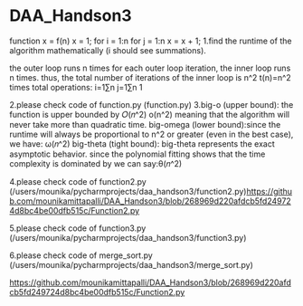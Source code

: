 # DAA_Handson3
function x = f(n)
   x = 1;
   for i = 1:n
        for j = 1:n
             x = x + 1;
1.find the runtime of the algorithm mathematically (i should see summations).

the outer loop runs n times
for each outer loop iteration, the inner loop runs n times.
thus, the total number of iterations of the inner loop is n^2
t(n)=n^2 times
total operations: i=1∑n j=1∑n 1


2.please check code of function.py (function.py)
3.big-o (upper bound): the function is upper bounded by 𝑂(𝑛^2)
o(n^2) meaning that the algorithm will never take more than quadratic time.
big-omega (lower bound):since the runtime will always be proportional to n^2 or greater (even in the best case), we have:
ω(𝑛^2)
big-theta (tight bound): big-theta represents the exact asymptotic behavior. since the polynomial fitting shows that the time complexity is dominated by
 we can say:θ(𝑛^2)

4.please check code of function2.py (/users/mounika/pycharmprojects/daa_handson3/function2.py)https://github.com/mounikamittapalli/DAA_Handson3/blob/268969d220afdcb5fd249724d8bc4be00dfb515c/Function2.py

5.please check code of function3.py (/users/mounika/pycharmprojects/daa_handson3/function3.py)

6.please check code of merge_sort.py (/users/mounika/pycharmprojects/daa_handson3/merge_sort.py)

https://github.com/mounikamittapalli/DAA_Handson3/blob/268969d220afdcb5fd249724d8bc4be00dfb515c/Function2.py


